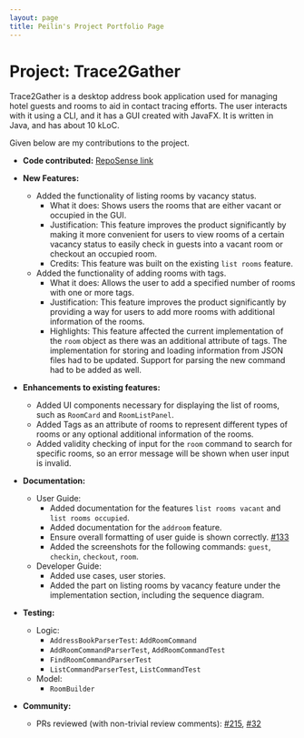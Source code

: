 ```yaml
---
layout: page
title: Peilin's Project Portfolio Page
---
```


# Project: Trace2Gather

Trace2Gather is a desktop address book application used for managing hotel guests and rooms to aid in contact tracing efforts. The user interacts with it using a CLI, and it has a GUI created with JavaFX. It is written in Java, and has about 10 kLoC.

Given below are my contributions to the project.

* **Code contributed:**
[RepoSense link](https://nus-cs2103-ay2122s1.github.io/tp-dashboard/?search=&sort=groupTitle&sortWithin=title&timeframe=commit&mergegroup=&groupSelect=groupByRepos&breakdown=true&checkedFileTypes=docs~functional-code~test-code~other&since=2021-09-17&tabOpen=true&tabType=authorship&tabAuthor=peilinye&tabRepo=AY2122S1-CS2103T-T13-3%2Ftp%5Bmaster%5D&authorshipIsMergeGroup=false&authorshipFileTypes=docs~functional-code~test-code&authorshipIsBinaryFileTypeChecked=false)


* **New Features:**
  * Added the functionality of listing rooms by vacancy status.
    * What it does: Shows users the rooms that are either vacant or occupied in the GUI.
    * Justification: This feature improves the product significantly by making it more convenient for users to view rooms of a certain vacancy status to easily check in guests into a vacant room or checkout an occupied room.
    * Credits: This feature was built on the existing `list rooms` feature.
  * Added the functionality of adding rooms with tags.
    * What it does: Allows the user to add a specified number of rooms with one or more tags.
    * Justification: This feature improves the product significantly by providing a way for users to add more rooms with additional information of the rooms.
    * Highlights: This feature affected the current implementation of the `room` object as there was an additional attribute of tags. The implementation for storing and loading information from JSON files had to be updated. Support for parsing the new command had to be added as well.


* **Enhancements to existing features:**
  * Added UI components necessary for displaying the list of rooms, such as `RoomCard` and `RoomListPanel`.
  * Added Tags as an attribute of rooms to represent different types of rooms or any optional additional information of the rooms.
  * Added validity checking of input for the `room` command to search for specific rooms, so an error message will be shown when user input is invalid.
  

* **Documentation:**
  * User Guide:
    * Added documentation for the features `list rooms vacant` and `list rooms occupied`.
    * Added documentation for the `addroom` feature.
    * Ensure overall formatting of user guide is shown correctly. [#133](https://github.com/AY2122S1-CS2103T-T13-3/tp/pull/133)
    * Added the screenshots for the following commands: `guest`, `checkin`, `checkout`, `room`.
  * Developer Guide:
    * Added use cases, user stories.
    * Added the part on listing rooms by vacancy feature under the implementation section, including the sequence diagram.


* **Testing:**
  * Logic:
    * `AddressBookParserTest`: `AddRoomCommand`
    * `AddRoomCommandParserTest`, `AddRoomCommandTest`
    * `FindRoomCommandParserTest`
    * `ListCommandParserTest`, `ListCommandTest` 
  * Model:
    * `RoomBuilder`
  

* **Community:**
  * PRs reviewed (with non-trivial review comments): [#215](https://github.com/nus-cs2103-AY2122S1/ip/pull/215), [#32](https://github.com/nus-cs2103-AY2122S1/ip/pull/183)

